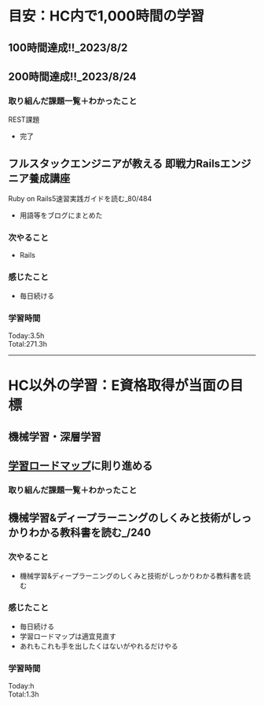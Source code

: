 # 目安：HC内で1,000時間の学習
## 100時間達成!!_2023/8/2<br>
## 200時間達成!!_2023/8/24<br>

### 取り組んだ課題一覧＋わかったこと
REST課題
- 完了

フルスタックエンジニアが教える 即戦力Railsエンジニア養成講座
- 

Ruby on Rails5速習実践ガイドを読む_80/484
- 用語等をブログにまとめた

### 次やること
- Rails
### 感じたこと
- 毎日続ける
### 学習時間
Today:3.5h<br>
Total:271.3h

------------------------------------------
# HC以外の学習：E資格取得が当面の目標
## 機械学習・深層学習
## [学習ロードマップ](https://github.com/sousou1216/machine_learning/tree/main)に則り進める
### 取り組んだ課題一覧＋わかったこと
機械学習&ディープラーニングのしくみと技術がしっかりわかる教科書を読む_/240
- 

### 次やること
- 機械学習&ディープラーニングのしくみと技術がしっかりわかる教科書を読む
### 感じたこと
- 毎日続ける
- 学習ロードマップは適宜見直す
- あれもこれも手を出したくはないがやれるだけやる
### 学習時間
Today:h<br>
Total:1.3h
